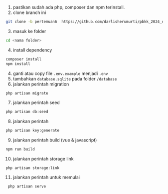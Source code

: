1. pastikan sudah ada php, composer dan npm terinstall.
2. clone branch ini

```bash
git clone -b pertemuan6  https://github.com/darlisherumurti/pbkk_2024_darlis <nama folder>
```

3. masuk ke folder

```bash
cd <nama folder>
```

4. install dependency

```bash
composer install
npm install
```

4. ganti atau copy file `.env.example` menjadi `.env`
5. tambahkan `database.sqlite` pada folder `/database`
6. jalankan perintah migration

```bash
php artisan migrate
```

7. jalankan perintah seed

```bash
php artisan db:seed
```

8. jalankan perintah

```bash
php artisan key:generate
```

9. jalankan perintah build (vue & javascript)

```bash
npm run build
```

10. jalankan perintah storage link

```
php artisan storage:link
```

11. jalankan perintah untuk memulai

```bash
 php artisan serve
```
